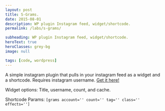 ```yaml
---
layout: post
title: S-Grams.
date: 2015-08-01
description: WP plugin Instagram feed, widget/shortcode.
permalink: /labs/s-grams/

subheading: WP plugin Instagram feed, widget/shortcode.
heroText: true
heroClasses: grey-bg
image: null

tags: [code, wordpress]
---
```


A simple instagram plugin that pulls in your instagram feed as a widget and a shortcode. Requires instagram username. [Get it here!](http://github.com/kiriaze/s-grams)

Widget options: Title, username, count, and cache.

Shortcode Params: `[grams account='' count='' tag='' class='' effects='']`
